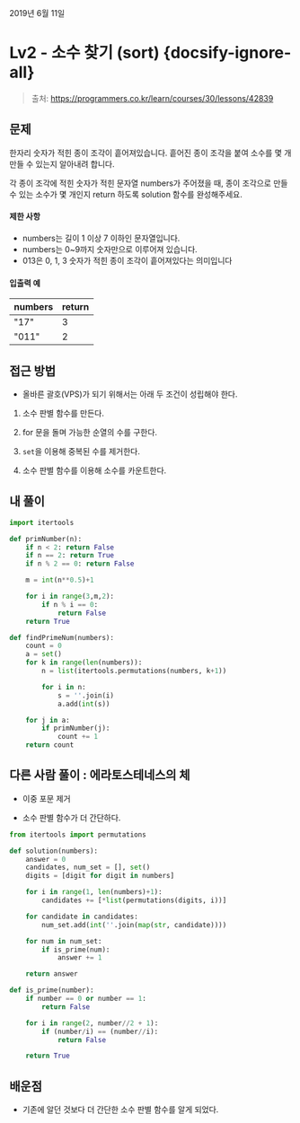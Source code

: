 2019년 6월 11일

# Lv2 - 소수 찾기 (sort) {docsify-ignore-all}

> 출처: https://programmers.co.kr/learn/courses/30/lessons/42839

## 문제

한자리 숫자가 적힌 종이 조각이 흩어져있습니다. 흩어진 종이 조각을 붙여 소수를 몇 개 만들 수 있는지 알아내려 합니다.

각 종이 조각에 적힌 숫자가 적힌 문자열 numbers가 주어졌을 때, 종이 조각으로 만들 수 있는 소수가 몇 개인지 return 하도록 solution 함수를 완성해주세요.

#### 제한 사항

- numbers는 길이 1 이상 7 이하인 문자열입니다.
- numbers는 0~9까지 숫자만으로 이루어져 있습니다.
- 013은 0, 1, 3 숫자가 적힌 종이 조각이 흩어져있다는 의미입니다

#### 입출력 예

numbers | return
----|----
"17" | 3
"011" | 2

## 접근 방법

- 올바른 괄호(VPS)가 되기 위해서는 아래 두 조건이 성립해야 한다.

1. 소수 판별 함수를 만든다.

2. for 문을 돌며 가능한 순열의 수를 구한다.

3. `set`을 이용해 중복된 수를 제거한다.

4. 소수 판별 함수를 이용해 소수를 카운트한다.

## 내 풀이

```python
import itertools

def primNumber(n):
    if n < 2: return False
    if n == 2: return True
    if n % 2 == 0: return False

    m = int(n**0.5)+1

    for i in range(3,m,2):
        if n % i == 0:
            return False
    return True

def findPrimeNum(numbers):
    count = 0
    a = set()
    for k in range(len(numbers)):
        n = list(itertools.permutations(numbers, k+1))

        for i in n:
            s = ''.join(i)
            a.add(int(s))

    for j in a:
        if primNumber(j):
            count += 1
    return count
```

## 다른 사람 풀이 : 에라토스테네스의 체

- 이중 포문 제거

- 소수 판별 함수가 더 간단하다.

```python
from itertools import permutations

def solution(numbers):
    answer = 0
    candidates, num_set = [], set()
    digits = [digit for digit in numbers]

    for i in range(1, len(numbers)+1):
        candidates += [*list(permutations(digits, i))]

    for candidate in candidates:
        num_set.add(int(''.join(map(str, candidate))))

    for num in num_set:
        if is_prime(num):
            answer += 1

    return answer

def is_prime(number):
    if number == 0 or number == 1:
        return False

    for i in range(2, number//2 + 1):
        if (number/i) == (number//i):
            return False

    return True
```

## 배운점

- 기존에 알던 것보다 더 간단한 소수 판별 함수를 알게 되었다.

